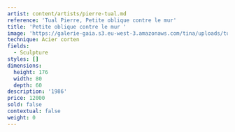 ```yaml
---
artist: content/artists/pierre-tual.md
reference: 'Tual Pierre, Petite oblique contre le mur'
title: 'Petite oblique contre le mur '
image: 'https://galerie-gaia.s3.eu-west-3.amazonaws.com/tina/uploads/tual-pierre/galerie gaia -pierre tual -petite obliqueES .jpeg'
technique: Acier corten
fields:
  - Sculpture
styles: []
dimensions:
  height: 176
  width: 80
  depth: 60
description: '1986'
price: 12000
sold: false
contextual: false
weight: 0
---
```


